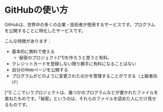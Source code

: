 # GitHubの使い方

GitHubは、世界中の多くの企業・技術者が使用するサービスです。プログラムを公開することに特化したサービスです。

こんな特徴があります：

- 基本的に無料で使える
  - 秘密のプロジェクト[^1]を作ろうと思うと有料。
- クレジットカードを登録しない限り勝手に有料になることはない
- 自分のWebページを公開する
- プログラムがどのように変更されたのかを管理することができる（上級者向け）


[^1] ここでいうプロジェクトは、幾つかのプログラムなどが書かれたファイルを束ねたものです。「秘密」というのは、それらのファイルを認めた人にだけ見せるものです。



